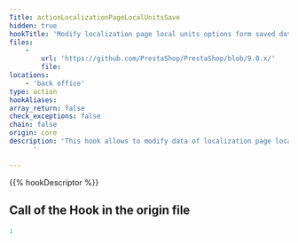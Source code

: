 ```yaml
---
Title: actionLocalizationPageLocalUnitsSave
hidden: true
hookTitle: 'Modify localization page local units options form saved data'
files:
    -
        url: 'https://github.com/PrestaShop/PrestaShop/blob/9.0.x/'
        file: 
locations:
    - 'back office'
type: action
hookAliases: 
array_return: false
check_exceptions: false
chain: false
origin: core
description: 'This hook allows to modify data of localization page local units options form after it was saved
      '

---
```


{{% hookDescriptor %}}

## Call of the Hook in the origin file

```php
;
```
